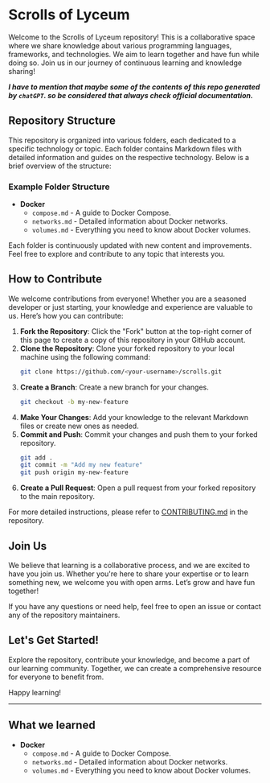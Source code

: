 # Scrolls of Lyceum

Welcome to the Scrolls of Lyceum repository! This is a collaborative space where we share knowledge about various programming languages, frameworks, and technologies. We aim to learn together and have fun while doing so. Join us in our journey of continuous learning and knowledge sharing!

***I have to mention that maybe some of the contents of this repo generated by `chatGPT`. so be considered that always check official documentation.***

## Repository Structure

This repository is organized into various folders, each dedicated to a specific technology or topic. Each folder contains Markdown files with detailed information and guides on the respective technology. Below is a brief overview of the structure:

### Example Folder Structure

- **Docker**
  - `compose.md` - A guide to Docker Compose.
  - `networks.md` - Detailed information about Docker networks.
  - `volumes.md` - Everything you need to know about Docker volumes.

Each folder is continuously updated with new content and improvements. Feel free to explore and contribute to any topic that interests you.

## How to Contribute

We welcome contributions from everyone! Whether you are a seasoned developer or just starting, your knowledge and experience are valuable to us. Here’s how you can contribute:

1. **Fork the Repository**: Click the "Fork" button at the top-right corner of this page to create a copy of this repository in your GitHub account.
2. **Clone the Repository**: Clone your forked repository to your local machine using the following command:
   ```bash
   git clone https://github.com/<your-username>/scrolls.git
   ```
3. **Create a Branch**: Create a new branch for your changes.
   ```bash
   git checkout -b my-new-feature
   ```
4. **Make Your Changes**: Add your knowledge to the relevant Markdown files or create new ones as needed.
5. **Commit and Push**: Commit your changes and push them to your forked repository.
   ```bash
   git add .
   git commit -m "Add my new feature"
   git push origin my-new-feature
   ```
6. **Create a Pull Request**: Open a pull request from your forked repository to the main repository.

For more detailed instructions, please refer to [CONTRIBUTING.md](CONTRIBUTING.md) in the repository.

## Join Us

We believe that learning is a collaborative process, and we are excited to have you join us. Whether you're here to share your expertise or to learn something new, we welcome you with open arms. Let’s grow and have fun together!

If you have any questions or need help, feel free to open an issue or contact any of the repository maintainers.

## Let's Get Started!

Explore the repository, contribute your knowledge, and become a part of our learning community. Together, we can create a comprehensive resource for everyone to benefit from.

Happy learning!

---

## What we learned

- **Docker**
  - `compose.md` - A guide to Docker Compose.
  - `networks.md` - Detailed information about Docker networks.
  - `volumes.md` - Everything you need to know about Docker volumes.